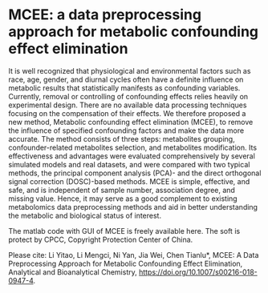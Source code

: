 # MCEE: a data preprocessing approach for metabolic confounding effect elimination
It is well recognized that physiological and environmental factors such as race, age, gender, and diurnal cycles often have a
definite influence on metabolic results that statistically manifests as confounding variables. Currently, removal or controlling of
confounding effects relies heavily on experimental design. There are no available data processing techniques focusing on the
compensation of their effects. We therefore proposed a new method, Metabolic confounding effect elimination (MCEE), to
remove the influence of specified confounding factors and make the data more accurate. The method consists of three steps:
metabolites grouping, confounder-related metabolites selection, and metabolites modification. Its effectiveness and advantages
were evaluated comprehensively by several simulated models and real datasets, and were compared with two typical methods,
the principal component analysis (PCA)- and the direct orthogonal signal correction (DOSC)-based methods. MCEE is simple,
effective, and safe, and is independent of sample number, association degree, and missing value. Hence, it may serve as a good
complement to existing metabolomics data preprocessing methods and aid in better understanding the metabolic and biological
status of interest.

The matlab code with GUI of MCEE is freely available here.
The soft is protect by CPCC, Copyright Protection Center of China.

Please cite: Li Yitao, Li Mengci, Ni Yan, Jia Wei, Chen Tianlu*, MCEE: A Data Preprocessing Approach for Metabolic Confounding Effect Elimination, Analytical and Bioanalytical Chemistry, https://doi.org/10.1007/s00216-018-0947-4.
